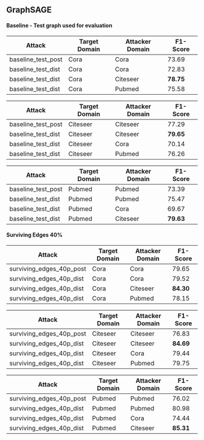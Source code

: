## GraphSAGE

#### Baseline - Test graph used for evaluation
| Attack | Target Domain | Attacker Domain |     F1-Score
| -------|---------------|-----------------|---------------
| baseline_test_post | Cora | Cora         |     73.69
| baseline_test_dist | Cora | Cora         |     72.83
| baseline_test_dist | Cora | Citeseer         |     **78.75**
| baseline_test_dist | Cora | Pubmed         |     75.58

| Attack | Target Domain | Attacker Domain |     F1-Score
| -------|---------------|-----------------|---------------
| baseline_test_post | Citeseer | Citeseer         |     77.29
| baseline_test_dist | Citeseer | Citeseer         |     **79.65**
| baseline_test_dist | Citeseer | Cora         |     70.14
| baseline_test_dist | Citeseer | Pubmed         |     76.26

| Attack | Target Domain | Attacker Domain |     F1-Score
| -------|---------------|-----------------|---------------
| baseline_test_post | Pubmed | Pubmed         |     73.39
| baseline_test_dist | Pubmed | Pubmed         |     75.47
| baseline_test_dist | Pubmed | Cora         |     69.67
| baseline_test_dist | Pubmed | Citeseer         |     **79.63**


#### Surviving Edges 40%
| Attack | Target Domain | Attacker Domain |     F1-Score
| -------|---------------|-----------------|---------------
| surviving_edges_40p_post | Cora | Cora         |     79.65
| surviving_edges_40p_dist | Cora | Cora         |     79.52
| surviving_edges_40p_dist | Cora | Citeseer         |     **84.30**
| surviving_edges_40p_dist | Cora | Pubmed         |     78.15

| Attack | Target Domain | Attacker Domain |     F1-Score
| -------|---------------|-----------------|---------------
| surviving_edges_40p_post | Citeseer | Citeseer         |     76.83
| surviving_edges_40p_dist | Citeseer | Citeseer         |     **84.69**
| surviving_edges_40p_dist | Citeseer | Cora         |     79.44
| surviving_edges_40p_dist | Citeseer | Pubmed         |     79.75

| Attack | Target Domain | Attacker Domain |     F1-Score
| -------|---------------|-----------------|---------------
| surviving_edges_40p_post | Pubmed | Pubmed         |     76.02
| surviving_edges_40p_dist | Pubmed | Pubmed         |     80.98
| surviving_edges_40p_dist | Pubmed | Cora         |     74.44
| surviving_edges_40p_dist | Pubmed | Citeseer         |     **85.31**
